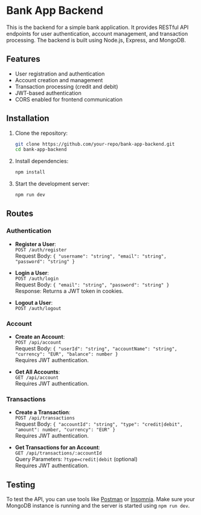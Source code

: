 # Bank App Backend

This is the backend for a simple bank application. It provides RESTful API endpoints for user authentication, account management, and transaction processing. The backend is built using Node.js, Express, and MongoDB.

## Features

- User registration and authentication
- Account creation and management
- Transaction processing (credit and debit)
- JWT-based authentication
- CORS enabled for frontend communication

## Installation

1. Clone the repository:
   ```bash
   git clone https://github.com/your-repo/bank-app-backend.git
   cd bank-app-backend
   ```

2. Install dependencies:
   ```bash
   npm install
   ```

3. Start the development server:
   ```bash
   npm run dev
   ```

## Routes

### Authentication

- **Register a User**:  
  `POST /auth/register`  
  Request Body: `{ "username": "string", "email": "string", "password": "string" }`

- **Login a User**:  
  `POST /auth/login`  
  Request Body: `{ "email": "string", "password": "string" }`  
  Response: Returns a JWT token in cookies.

- **Logout a User**:  
  `POST /auth/logout`

### Account

- **Create an Account**:  
  `POST /api/account`  
  Request Body: `{ "userId": "string", "accountName": "string", "currency": "EUR", "balance": number }`  
  Requires JWT authentication.

- **Get All Accounts**:  
  `GET /api/account`  
  Requires JWT authentication.

### Transactions

- **Create a Transaction**:  
  `POST /api/transactions`  
  Request Body: `{ "accountId": "string", "type": "credit|debit", "amount": number, "currency": "EUR" }`  
  Requires JWT authentication.

- **Get Transactions for an Account**:  
  `GET /api/transactions/:accountId`  
  Query Parameters: `?type=credit|debit` (optional)  
  Requires JWT authentication.

## Testing

To test the API, you can use tools like [Postman](https://www.postman.com/) or [Insomnia](https://insomnia.rest/). Make sure your MongoDB instance is running and the server is started using `npm run dev`.


